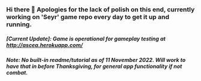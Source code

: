 ### Hi there 👋 Apologies for the lack of polish on this end, currently working on 'Seyr' game repo every day to get it up and running.

##### [Current Update]: Game is operational for gameplay testing at http://ascea.herokuapp.com/
##### Note: No built-in readme/tutorial as of 11 November 2022. Will work to have that in before Thanksgiving, for general app functionality if not combat.

<!--
**Daethos/Daethos** is a ✨ _special_ ✨ repository because its `README.md` (this file) appears on your GitHub profile.

Here are some ideas to get you started:

- 🔭 I’m currently working on ...
- 🌱 I’m currently learning ...
- 👯 I’m looking to collaborate on ...
- 🤔 I’m looking for help with ...
- 💬 Ask me about ...
- 📫 How to reach me: ...
- 😄 Pronouns: ...
- ⚡ Fun fact: ...
-->
